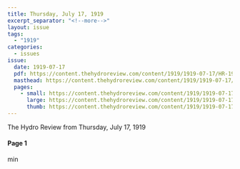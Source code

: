 ```yaml
---
title: Thursday, July 17, 1919
excerpt_separator: "<!--more-->"
layout: issue
tags:
  - "1919"
categories:
  - issues
issue:
  date: 1919-07-17
  pdf: https://content.thehydroreview.com/content/1919/1919-07-17/HR-1919-07-17.pdf
  masthead: https://content.thehydroreview.com/content/1919/1919-07-17/masthead/HR-1919-07-17.jpg
  pages:
    - small: https://content.thehydroreview.com/content/1919/1919-07-17/small/HR-1919-07-17-01.jpg
      large: https://content.thehydroreview.com/content/1919/1919-07-17/large/HR-1919-07-17-01.jpg
      thumb: https://content.thehydroreview.com/content/1919/1919-07-17/thumbnails/HR-1919-07-17-01.jpg
---
```


The Hydro Review from Thursday, July 17, 1919

<!--more-->

<h4>Page 1</h4>
<p>min</p>
